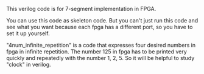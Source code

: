 This verilog code is for 7-segment implementation in FPGA.

You can use this code as skeleton code.
But you can't just run this code and see what you want because each fpga has a different port, so you have to set it up yourself.

"4num_infinite_repetition" is a code that expresses four desired numbers in fpga in infinite repetition.
The number 125 in fpga has to be printed very quickly and repeatedly with the number 1, 2, 5.
So it will be helpful to study "clock" in verilog.

